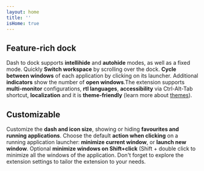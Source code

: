 ```yaml
---
layout: home
title: ''
isHome: true
---
```


## Feature-rich dock

Dash to dock supports **intellihide** and **autohide** modes, as well as a fixed mode. Quickly **Switch workspace** by scrolling over the dock. **Cycle between windows** of each application by clicking on its launcher. Additional **indicators** show the number of **open windows**.The extension supports **multi-monitor** configurations, **rtl languages**, **accessibility** via Ctrl-Alt-Tab shortcut, **localization** and it is **theme-friendly** (learn more about <a href="./themes.html">themes</a>).

## Customizable

Customize the **dash and icon size**, showing or hiding **favourites and running applications**. Choose the default **action when clicking** on a running application launcher: **minimize current window**, or **launch new window**. Optional **minimize windows on Shift+click** (Shift + double click to minimize all the windows of the application. Don't forget to explore the extension settings to tailor the extension to your needs.
